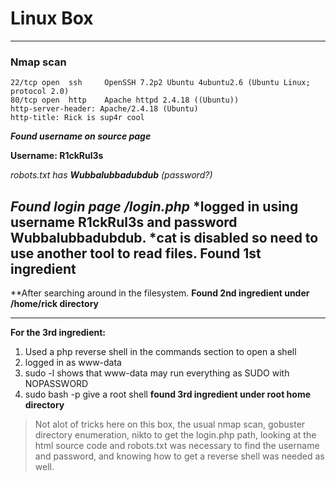 # Linux Box
---

### Nmap scan

```
22/tcp open  ssh     OpenSSH 7.2p2 Ubuntu 4ubuntu2.6 (Ubuntu Linux; protocol 2.0)
80/tcp open  http    Apache httpd 2.4.18 ((Ubuntu))
http-server-header: Apache/2.4.18 (Ubuntu)
http-title: Rick is sup4r cool
```
***Found username on source page***

**Username: R1ckRul3s**

*robots.txt has __Wubbalubbadubdub__ (password?)*

***Found login page /login.php***
*logged in using username **R1ckRul3s** and password **__Wubbalubbadubdub__**.
*cat is disabled so need to use another tool to read files.
**Found 1st ingredient**
---

**After searching around in the filesystem.
**Found 2nd ingredient under /home/rick directory**

---
**For the 3rd ingredient:**

1. Used a php reverse shell in the commands section to open a shell
2. logged in as www-data
3. sudo -l shows that www-data may run everything as SUDO with NOPASSWORD
4. sudo bash -p give a root shell
**found 3rd ingredient under root home directory**

> Not alot of tricks here on this box, 
> the usual nmap scan, 
> gobuster directory enumeration, 
> nikto to get the login.php path, 
> looking at the html source code and robots.txt was necessary to find the username and password, 
> and knowing how to get a reverse shell was needed as well. 
